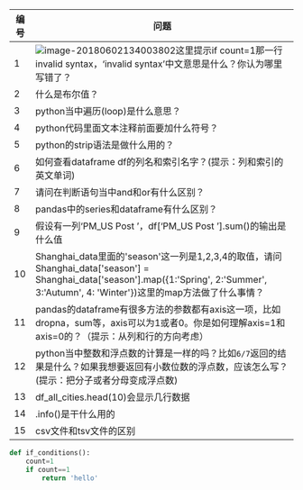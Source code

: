 | 编号 | 问题                                                         |
| ---- | ------------------------------------------------------------ |
| 1    | ![image-20180602134003802](/var/folders/d3/8k7fdhls6_97llsvsb_fdg4r0000gn/T/abnerworks.Typora/image-20180602134003802.png)这里提示if count=1那一行invalid syntax，‘invalid syntax’中文意思是什么？你认为哪里写错了？ |
| 2    | 什么是布尔值？                                               |
| 3    | python当中遍历(loop)是什么意思？                             |
| 4    | python代码里面文本注释前面要加什么符号？                     |
| 5    | python的strip语法是做什么用的？                              |
| 6    | 如何查看dataframe df的列名和索引名字？(提示：列和索引的英文单词) |
| 7    | 请问在判断语句当中and和or有什么区别？                        |
| 8    | pandas中的series和dataframe有什么区别？                      |
| 9    | 假设有一列‘PM_US Post ’，df[‘PM_US Post ’].sum()的输出是什么值 |
| 10   | Shanghai_data里面的'season'这一列是1,2,3,4的取值，请问Shanghai_data['season'] = Shanghai_data['season'].map({1:'Spring', 2:'Summer', 3:'Autumn', 4: 'Winter'})这里的map方法做了什么事情？ |
| 11   | pandas的dataframe有很多方法的参数都有axis这一项，比如dropna，sum等，axis可以为1或者0。你是如何理解axis=1和axis=0的？（提示：从列和行的方向考虑） |
| 12   | python当中整数和浮点数的计算是一样的吗？比如`6/7`返回的结果是什么？如果我想要返回有小数位数的浮点数，应该怎么写？(提示：把分子或者分母变成浮点数) |
| 13   | df_all_cities.head(10)会显示几行数据                         |
| 14   | .info()是干什么用的                                          |
| 15   | csv文件和tsv文件的区别                                       |





```python
def if_conditions():
	count=1
	if count==1
    	return 'hello'
```

